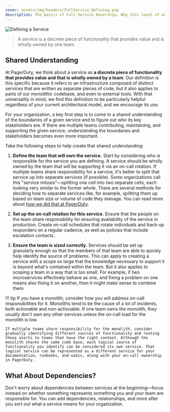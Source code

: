 ```yaml
---
cover: assets/img/headers/FullService_Defining.png
description: The basics of Full-Service Ownership. Why this level of ownership matters in today's world and why teams struggle to make the shift.
---
```

![Defining a Service](../assets/img/headers/FullService_Defining.png)

> A service is a discrete piece of functionality that provides value and is wholly owned by one team.

## Shared Understanding
At PagerDuty, we think about a service as **a discrete piece of functionality that provides value and that is wholly owned by a team**. Our definition is this specific because it refers to an infrastructure composed of distinct services that are written as separate pieces of code, but it also applies to parts of our monolithic codebase, and even to external tools. With that universality in mind, we find this definition to be particularly helpful regardless of your current architectural model, and we encourage its use.

For your organization, a key first step is to come to a shared understanding of the boundaries of a given service and to figure out who its key stakeholders are. If there are multiple teams contributing, maintaining, and supporting the given service, understanding the boundaries and stakeholders becomes even more important.

Take the following steps to help create that shared understanding:

1. **Define the team that will own the service.** Start by considering who is responsible for the service you are defining. A service should be wholly owned by the team that will be supporting it via an on-call rotation. If multiple teams share responsibility for a service, it's better to split that service up into separate services (if possible). Some organizations call this "service mitosis"—splitting one cell into two separate cells, each looking very similar to the former whole. There are several methods for deciding how to separate services like, for example, splitting them up based on team size or volume of code they manage. You can read more about [how we did that at PagerDuty](https://www.pagerduty.com/blog/well-formed-delivery-teams/).

1. **Set up the on-call rotation for this service.** Ensure that the people on the team share responsibility for ensuring availability of the service in production. Create on-call schedules that rotate individuals and back-up responders on a regular cadence, as well as policies that include escalation contacts.

1. **Ensure the team is sized correctly.** Services should be set up granularly enough so that the members of that team are able to quickly help identify the source of problems. This can apply to creating a service with a scope so large that the knowledge necessary to support it is beyond what's contained within the team. But it also applies to scoping a team in a way that is too small. For example, if two microservices effectively behave as one, and fixing a problem on one means also fixing it on another, then it might make sense to combine them.

!!! tip
    If you have a monolith, consider how you will address on-call responsibilities for it. Monoliths tend to be the cause of a lot of incidents, both actionable and non-actionable. If one team owns the monolith, they usually don't own any other services unless the on-call load for the monolith is low.

    If multiple teams share responsibility for the monolith, consider gradually identifying different sources of functionality and routing those alerts to teams that have the right context. Although the monolith shares the same code base, each logical source of functionality you identify can be considered its own service. That logical service can be represented as a different service for your documentation, runbooks, and wikis, along with your on-call ownership in PagerDuty.

## What About Dependencies?
Don't worry about dependencies between services at the beginning—focus instead on whether something represents something you and your team are responsible for. You can add dependencies, relationships, and more after you sort out what a service means for your organization.
